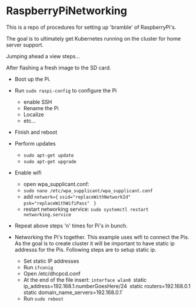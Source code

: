 # RaspberryPiNetworking
This is a repo of procedures for setting up 'bramble' of RaspberryPi's.

The goal is to ultimately get Kubernetes running on the cluster for home server support.

Jumping ahead a view steps...

After flashing a fresh image to the SD card.

 - Boot up the Pi.
 - Run `sudo raspi-config` to configure the Pi
   - enable SSH
   - Rename the Pi
   - Localize
   - etc...
 - Finish and reboot
 - Perform updates
   - `sudo apt-get update`
   - `sudo apt-get upgrade`
 - Enable wifi
   - open wpa_supplicant.conf:
   - `sudo nano /etc/wpa_supplicant/wpa_supplicant.conf`
   - add `network={`
             `ssid="replaceWithNetworkId"`
             `psk="replaceWithWifiPass"`
         ` }`
   - restart networking service:
     `sudo systemctl restart networking.service`

 - Repeat above steps 'n' times for Pi's in bunch.

 - Networking the Pi's together. This example uses wifi to connect the Pis. As the goal is to create cluster it will be important to have static ip addresss for the Pis. Following steps are to setup static ip.

   - Set static IP addresses
   - Run `ifconig`
   - Open /etc/dhcpcd.conf
   - At the end of the file insert:
     `interface wlan0
     `static ip_address=192.168.1.numberGoesHere/24`
     `static routers=192.168.0.1`
     `static domain_name_servers=192.168.0.1`
   - Run `sudo reboot`
